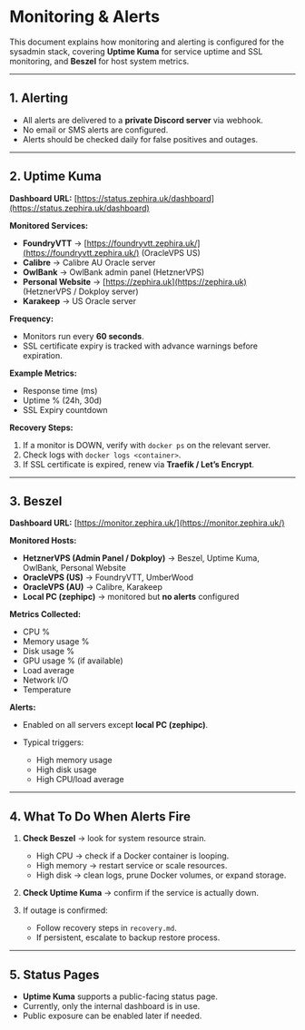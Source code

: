 # Monitoring & Alerts

This document explains how monitoring and alerting is configured for the sysadmin stack, covering **Uptime Kuma** for service uptime and SSL monitoring, and **Beszel** for host system metrics.

---

## 1. Alerting

* All alerts are delivered to a **private Discord server** via webhook.
* No email or SMS alerts are configured.
* Alerts should be checked daily for false positives and outages.

---

## 2. Uptime Kuma

**Dashboard URL:** [https://status.zephira.uk/dashboard](https://status.zephira.uk/dashboard)

**Monitored Services:**

* **FoundryVTT** → [https://foundryvtt.zephira.uk/](https://foundryvtt.zephira.uk/) (OracleVPS US)
* **Calibre** → Calibre AU Oracle server
* **OwlBank** → OwlBank admin panel (HetznerVPS)
* **Personal Website** → [https://zephira.uk](https://zephira.uk) (HetznerVPS / Dokploy server)
* **Karakeep** → US Oracle server

**Frequency:**

* Monitors run every **60 seconds**.
* SSL certificate expiry is tracked with advance warnings before expiration.

**Example Metrics:**

* Response time (ms)
* Uptime % (24h, 30d)
* SSL Expiry countdown

**Recovery Steps:**

1. If a monitor is DOWN, verify with `docker ps` on the relevant server.
2. Check logs with `docker logs <container>`.
3. If SSL certificate is expired, renew via **Traefik / Let’s Encrypt**.

---

## 3. Beszel

**Dashboard URL:** [https://monitor.zephira.uk/](https://monitor.zephira.uk/)

**Monitored Hosts:**

* **HetznerVPS (Admin Panel / Dokploy)** → Beszel, Uptime Kuma, OwlBank, Personal Website
* **OracleVPS (US)** → FoundryVTT, UmberWood
* **OracleVPS (AU)** → Calibre, Karakeep
* **Local PC (zephipc)** → monitored but **no alerts** configured

**Metrics Collected:**

* CPU %
* Memory usage %
* Disk usage %
* GPU usage % (if available)
* Load average
* Network I/O
* Temperature

**Alerts:**

* Enabled on all servers except **local PC (zephipc)**.
* Typical triggers:

  * High memory usage
  * High disk usage
  * High CPU/load average

---

## 4. What To Do When Alerts Fire

1. **Check Beszel** → look for system resource strain.

   * High CPU → check if a Docker container is looping.
   * High memory → restart service or scale resources.
   * High disk → clean logs, prune Docker volumes, or expand storage.

2. **Check Uptime Kuma** → confirm if the service is actually down.

3. If outage is confirmed:

   * Follow recovery steps in `recovery.md`.
   * If persistent, escalate to backup restore process.

---

## 5. Status Pages

* **Uptime Kuma** supports a public-facing status page.
* Currently, only the internal dashboard is in use.
* Public exposure can be enabled later if needed.
